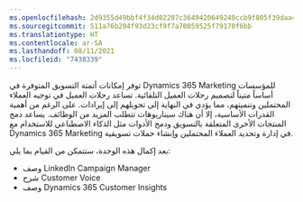 ```yaml
---
ms.openlocfilehash: 2d9355d49bbf4f34d02207c3649420649240ccb9f805f39daa47781d08da17e8
ms.sourcegitcommit: 511a76b204f93d23cf9f7a70059525f79170f6bb
ms.translationtype: HT
ms.contentlocale: ar-SA
ms.lasthandoff: 08/11/2021
ms.locfileid: "7438339"
---
```

توفر إمكانات أتمتة التسويق المتوفرة في Dynamics 365 Marketing للمؤسسات أساساً متيناً لتصميم رحلات العميل التلقائية. تساعد رحلات العميل في توجيه العملاء المحتملين وتنميتهم، مما يؤدي في النهاية إلى تحويلهم إلى إيرادات. على الرغم من أهمية القدرات الأساسية، إلا أن هناك سيناريوهات تتطلب المزيد من الوظائف. يساعد دمج المنتجات الأخرى المتعلقة بالتسويق ودمج الأدوات مثل الذكاء الاصطناعي للاستخدام مع Dynamics 365 Marketing في إدارة وتحديد العملاء المحتملين وإنشاء حملات تسويقية.

بعد إكمال هذه الوحدة، ستتمكن من القيام بما يلي:

 -  وصف LinkedIn Campaign Manager
 -  شرح Customer Voice
 -  وصف Dynamics 365 Customer Insights
